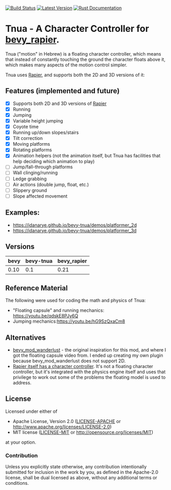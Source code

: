 [![Build Status](https://github.com/idanarye/bevy-tnua/workflows/CI/badge.svg)](https://github.com/idanarye/bevy-tnua/actions)
[![Latest Version](https://img.shields.io/crates/v/bevy-tnua.svg)](https://crates.io/crates/bevy-tnua)
[![Rust Documentation](https://img.shields.io/badge/api-rustdoc-blue.svg)](https://idanarye.github.io/bevy-tnua/)

# Tnua - A Character Controller for [bevy_rapier](https://github.com/dimforge/bevy_rapier).

Tnua ("motion" in Hebrew) is a floating character controller, which means that instead of constantly touching the ground the character floats above it, which makes many aspects of the motion control simpler.

Tnua uses [Rapier](https://rapier.rs/), and supports both the 2D and 3D versions of it:

## Features (implemented and future)

* [x] Supports both 2D and 3D versions of [Rapier](https://rapier.rs/)
* [x] Running
* [x] Jumping
* [x] Variable height jumping
* [x] Coyote time
* [x] Running up/down slopes/stairs
* [x] Tilt correction
* [x] Moving platforms
* [x] Rotating platforms
* [x] Animation helpers (not the animation itself, but Tnua has facilities that help deciding which animation to play)
* [ ] Jump/fall-through platforms
* [ ] Wall clinging/running
* [ ] Ledge grabbing
* [ ] Air actions (double jump, float, etc.)
* [ ] Slippery ground
* [ ] Slope affected movement

## Examples:

* https://idanarye.github.io/bevy-tnua/demos/platformer_2d
* https://idanarye.github.io/bevy-tnua/demos/platformer_3d

## Versions

| bevy | bevy-tnua | bevy_rapier |
|------|-----------|-------------|
| 0.10 | 0.1       | 0.21        |

## Reference Material

The following were used for coding the math and physics of Tnua:

* "Floating capsule" and running mechanics: https://youtu.be/qdskE8PJy6Q
* Jumping mechanics:https://youtu.be/hG9SzQxaCm8

## Alternatives

* [bevy_mod_wanderlust](https://github.com/PROMETHIA-27/bevy_mod_wanderlust) - the original inspiration for this mod, and where I got the floating capsule video from. I ended up creating my own plugin because bevy_mod_wanderlust does not support 2D.
* [Rapier itself has a character controller](https://rapier.rs/docs/user_guides/bevy_plugin/character_controller). It's not a floating character controller, but it's integrated with the physics engine itself and uses that privilege to work out some of the problems the floating model is used to address.

## License

Licensed under either of

 * Apache License, Version 2.0 ([LICENSE-APACHE](LICENSE-APACHE) or http://www.apache.org/licenses/LICENSE-2.0)
 * MIT license ([LICENSE-MIT](LICENSE-MIT) or http://opensource.org/licenses/MIT)

at your option.

### Contribution

Unless you explicitly state otherwise, any contribution intentionally submitted
for inclusion in the work by you, as defined in the Apache-2.0 license, shall be dual licensed as above, without any
additional terms or conditions.
